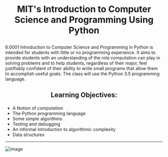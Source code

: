 <h1>
<p align = "center">
MIT's Introduction to Computer Science and Programming Using Python
</p>
</h1>

6.0001 Introduction to Computer Science and Programming in Python is intended for students with little or no programming experience. It aims to provide students with an understanding of the role computation can play in solving problems and to help students, regardless of their major, feel justifiably confident of their ability to write small programs that allow them to accomplish useful goals. The class will use the Python 3.5 programming language.

<h2>
<p align = "center">
Learning Objectives:
</p>
</h2>

- A Notion of computation
- The Python programming language
- Some simple algorithms
- Testing and debugging
- An informal introduction to algorithmic complexity
- Data structures

----------------------------------------------------------------------------------------------------------------------------------------------------------------------

![image](https://user-images.githubusercontent.com/96816530/196263972-42829464-eb09-4689-ad1a-c8fc0aa9a170.png)
